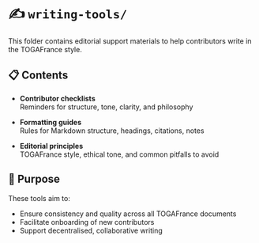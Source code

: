 # ✍️ `writing-tools/`

This folder contains editorial support materials to help contributors write in the TOGAFrance style.

## 📋 Contents

- **Contributor checklists**  
  Reminders for structure, tone, clarity, and philosophy

- **Formatting guides**  
  Rules for Markdown structure, headings, citations, notes

- **Editorial principles**  
  TOGAFrance style, ethical tone, and common pitfalls to avoid

## 🧠 Purpose

These tools aim to:

- Ensure consistency and quality across all TOGAFrance documents
- Facilitate onboarding of new contributors
- Support decentralised, collaborative writing
